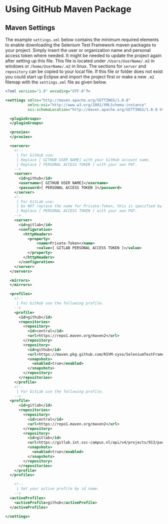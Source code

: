 # Using GitHub Maven Package

## Maven Settings
The example `settings.xml` below contains the minimum required elements to enable downloading the Selenium Test Framework maven packages to your project. Simply insert the user or organization name and personal access token where needed. It might be needed to update the project again after setting up this file. This file is located under `/Users/UserName/.m2` in windows or `/home/UserName/.m2` in linux. The sections for `server` and `repository` can be copied to your local file.
If this file or folder does not exist you could start up Eclipse and import the project first or make a new `.m2` filemap with the `settings.xml` file as given below.

```xml
<?xml version="1.0" encoding="UTF-8"?>

<settings xmlns="http://maven.apache.org/SETTINGS/1.0.0"
          xmlns:xsi="http://www.w3.org/2001/XMLSchema-instance"
          xsi:schemaLocation="http://maven.apache.org/SETTINGS/1.0.0 http://maven.apache.org/xsd/settings-1.0.0.xsd">

  <pluginGroups>
  </pluginGroups>

  <proxies>
  </proxies>

  <servers>
    <!--
     | For GitHub use:
     | Replace [ GITHUB USER NAME] with your GitHub account name.
     | Replace [ PERSONAL ACCESS TOKEN ] with your own PAT.
    -->
    <server>
      <id>github</id>
      <username>[ GITHUB USER NAME]</username>
      <password>[ PERSONAL ACCESS TOKEN ]</password>
    </server>
    <!--
     | For GitLab use:
     | Do NOT replace the name for Private-Token, this is specified by GitLab.
     | Replace [ PERSONAL ACCESS TOKEN ] with your own PAT.
    -->
    <server>
      <id>gitlab</id>
      <configuration>
        <httpHeaders>
          <property>
              <name>Private-Token</name>
              <value>[ GITLAB PERSONAL ACCESS TOKEN ]</value>
          </property>
        </httpHeaders>
      </configuration>
    </server>
  </servers>

  <mirrors>
  </mirrors>

  <profiles>
    <!--
     | For GitHub use the following profile.
    -->
    <profile>
      <id>github</id>
      <repositories>
        <repository>
          <id>central</id>
          <url>https://repo1.maven.org/maven2</url>
        </repository>
        <repository>
          <id>github</id>
          <url>https://maven.pkg.github.com/RIVM-syso/SeleniumTestFramework</url>
          <snapshots>
            <enabled>true</enabled>
          </snapshots>
        </repository>
      </repositories>
    </profile>
    <!--
     | For GitLab use the following profile.
    -->
  <profile>
      <id>gitlab</id>
      <repositories>
        <repository>
          <id>central</id>
          <url>https://repo1.maven.org/maven2</url>
        </repository>
        <repository>
          <id>gitlab</id>
          <url>https://gitlab.int.ssc-campus.nl/api/v4/projects/913/packages/maven</url>
          <snapshots>
            <enabled>true</enabled>
          </snapshots>
        </repository>
      </repositories>
    </profile>
  </profiles>

    <!--
     | Set your active profile by id name.
    -->
  <activeProfiles>
    <activeProfile>github</activeProfile>
  </activeProfiles>

</settings>
```
